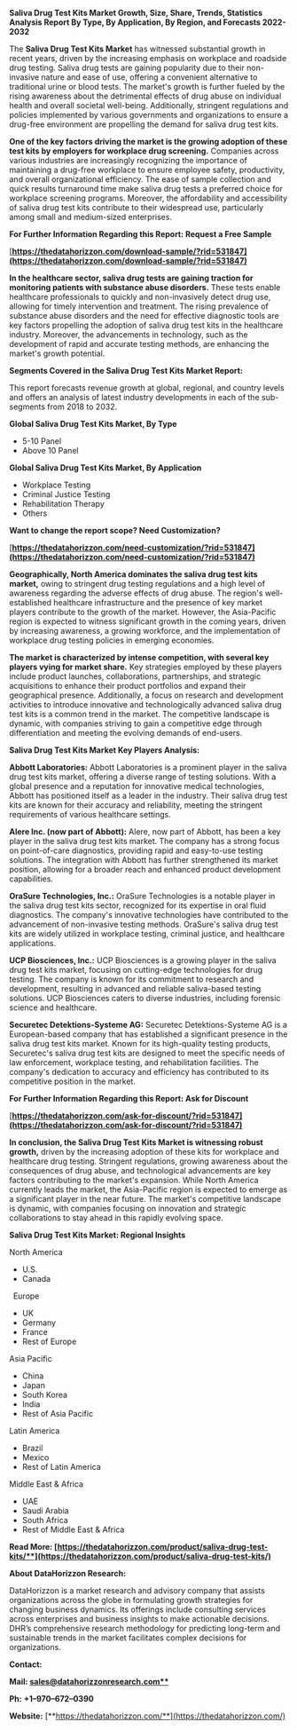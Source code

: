 ﻿**Saliva Drug Test Kits Market Growth, Size, Share, Trends, Statistics Analysis Report By Type, By Application, By Region, and Forecasts 2022-2032**


The **Saliva Drug Test Kits Market** has witnessed substantial growth in recent years, driven by the increasing emphasis on workplace and roadside drug testing. Saliva drug tests are gaining popularity due to their non-invasive nature and ease of use, offering a convenient alternative to traditional urine or blood tests. The market's growth is further fueled by the rising awareness about the detrimental effects of drug abuse on individual health and overall societal well-being. Additionally, stringent regulations and policies implemented by various governments and organizations to ensure a drug-free environment are propelling the demand for saliva drug test kits.

**One of the key factors driving the market is the growing adoption of these test kits by employers for workplace drug screening.** Companies across various industries are increasingly recognizing the importance of maintaining a drug-free workplace to ensure employee safety, productivity, and overall organizational efficiency. The ease of sample collection and quick results turnaround time make saliva drug tests a preferred choice for workplace screening programs. Moreover, the affordability and accessibility of saliva drug test kits contribute to their widespread use, particularly among small and medium-sized enterprises. 

**For Further Information Regarding this Report: Request a Free Sample**	

[**https://thedatahorizzon.com/download-sample/?rid=531847](https://thedatahorizzon.com/download-sample/?rid=531847)** 

**In the healthcare sector, saliva drug tests are gaining traction for monitoring patients with substance abuse disorders.** These tests enable healthcare professionals to quickly and non-invasively detect drug use, allowing for timely intervention and treatment. The rising prevalence of substance abuse disorders and the need for effective diagnostic tools are key factors propelling the adoption of saliva drug test kits in the healthcare industry. Moreover, the advancements in technology, such as the development of rapid and accurate testing methods, are enhancing the market's growth potential.

**Segments Covered in the Saliva Drug Test Kits Market Report:**

This report forecasts revenue growth at global, regional, and country levels and offers an analysis of latest industry developments in each of the sub-segments from 2018 to 2032.

**Global Saliva Drug Test Kits Market, By Type**

- 5-10 Panel
- Above 10 Panel

**Global Saliva Drug Test Kits Market, By Application**

- Workplace Testing
- Criminal Justice Testing
- Rehabilitation Therapy
- Others

**Want to change the report scope? Need Customization?**

[**https://thedatahorizzon.com/need-customization/?rid=531847](https://thedatahorizzon.com/need-customization/?rid=531847)** 

**Geographically, North America dominates the saliva drug test kits market,** owing to stringent drug testing regulations and a high level of awareness regarding the adverse effects of drug abuse. The region's well-established healthcare infrastructure and the presence of key market players contribute to the growth of the market. However, the Asia-Pacific region is expected to witness significant growth in the coming years, driven by increasing awareness, a growing workforce, and the implementation of workplace drug testing policies in emerging economies.

**The market is characterized by intense competition, with several key players vying for market share.** Key strategies employed by these players include product launches, collaborations, partnerships, and strategic acquisitions to enhance their product portfolios and expand their geographical presence. Additionally, a focus on research and development activities to introduce innovative and technologically advanced saliva drug test kits is a common trend in the market. The competitive landscape is dynamic, with companies striving to gain a competitive edge through differentiation and meeting the evolving demands of end-users. 

**Saliva Drug Test Kits Market Key Players Analysis:** 

**Abbott Laboratories:** Abbott Laboratories is a prominent player in the saliva drug test kits market, offering a diverse range of testing solutions. With a global presence and a reputation for innovative medical technologies, Abbott has positioned itself as a leader in the industry. Their saliva drug test kits are known for their accuracy and reliability, meeting the stringent requirements of various healthcare settings.

**Alere Inc. (now part of Abbott):** Alere, now part of Abbott, has been a key player in the saliva drug test kits market. The company has a strong focus on point-of-care diagnostics, providing rapid and easy-to-use testing solutions. The integration with Abbott has further strengthened its market position, allowing for a broader reach and enhanced product development capabilities.

**OraSure Technologies, Inc.:** OraSure Technologies is a notable player in the saliva drug test kits sector, recognized for its expertise in oral fluid diagnostics. The company's innovative technologies have contributed to the advancement of non-invasive testing methods. OraSure's saliva drug test kits are widely utilized in workplace testing, criminal justice, and healthcare applications.

**UCP Biosciences, Inc.:** UCP Biosciences is a growing player in the saliva drug test kits market, focusing on cutting-edge technologies for drug testing. The company is known for its commitment to research and development, resulting in advanced and reliable saliva-based testing solutions. UCP Biosciences caters to diverse industries, including forensic science and healthcare.

**Securetec Detektions-Systeme AG:** Securetec Detektions-Systeme AG is a European-based company that has established a significant presence in the saliva drug test kits market. Known for its high-quality testing products, Securetec's saliva drug test kits are designed to meet the specific needs of law enforcement, workplace testing, and rehabilitation facilities. The company's dedication to accuracy and efficiency has contributed to its competitive position in the market.

**For Further Information Regarding this Report: Ask for Discount**	

[**https://thedatahorizzon.com/ask-for-discount/?rid=531847](https://thedatahorizzon.com/ask-for-discount/?rid=531847)** 

**In conclusion, the Saliva Drug Test Kits Market is witnessing robust growth,** driven by the increasing adoption of these kits for workplace and healthcare drug testing. Stringent regulations, growing awareness about the consequences of drug abuse, and technological advancements are key factors contributing to the market's expansion. While North America currently leads the market, the Asia-Pacific region is expected to emerge as a significant player in the near future. The market's competitive landscape is dynamic, with companies focusing on innovation and strategic collaborations to stay ahead in this rapidly evolving space.

**Saliva Drug Test Kits Market: Regional Insights**

North America

- U.S.
- Canada

` `Europe

- UK
- Germany
- France
- Rest of Europe

Asia Pacific

- China
- Japan
- South Korea
- India
- Rest of Asia Pacific

Latin America

- Brazil
- Mexico
- Rest of Latin America

Middle East & Africa

- UAE
- Saudi Arabia
- South Africa
- Rest of Middle East & Africa

**Read More: [https://thedatahorizzon.com/product/saliva-drug-test-kits/**](https://thedatahorizzon.com/product/saliva-drug-test-kits/)** 

**About DataHorizzon Research:**

DataHorizzon is a market research and advisory company that assists organizations across the globe in formulating growth strategies for changing business dynamics. Its offerings include consulting services across enterprises and business insights to make actionable decisions. DHR’s comprehensive research methodology for predicting long-term and sustainable trends in the market facilitates complex decisions for organizations.

**Contact:**

**Mail: [sales@datahorizzonresearch.com**](mailto:sales@datahorizzonresearch.com)**

**Ph:** **+1–970–672–0390**

**Website:** [**https://thedatahorizzon.com/**](https://thedatahorizzon.com/)

